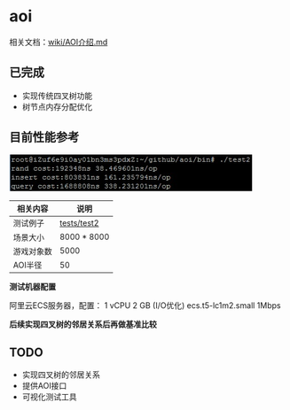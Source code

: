 # aoi

相关文档：[wiki/AOI介绍.md](wiki/AOI介绍.md)

## 已完成

- 实现传统四叉树功能
- 树节点内存分配优化


## 目前性能参考

![图1](assets/1.jpg)


相关内容   | 说明
-----------|--------------------------------------
测试例子   | [tests/test2](tests/test2/main.cpp)
场景大小   | 8000 * 8000
游戏对象数 | 5000
AOI半径    | 50

**测试机器配置**

阿里云ECS服务器，配置：
1 vCPU 2 GB (I/O优化)
ecs.t5-lc1m2.small   1Mbps

**后续实现四叉树的邻居关系后再做基准比较**

## TODO

- 实现四叉树的邻居关系
- 提供AOI接口
- 可视化测试工具
